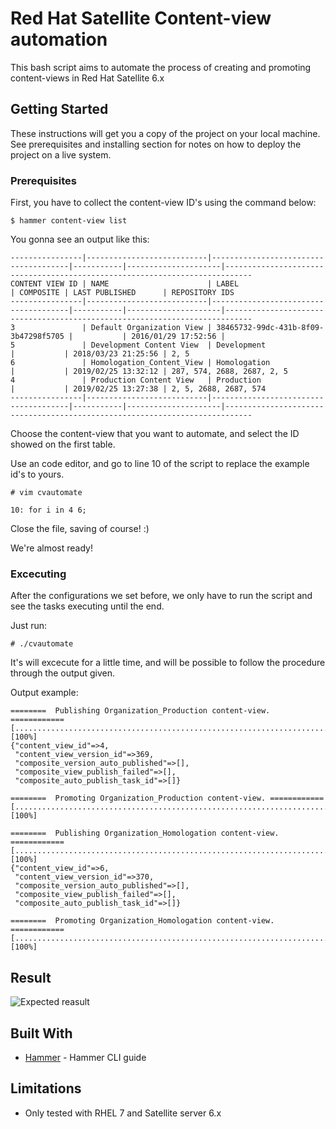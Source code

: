 # Red Hat Satellite Content-view automation

This bash script aims to automate the process of creating and promoting content-views in Red Hat Satellite 6.x

## Getting Started

These instructions will get you a copy of the project on your local machine. See prerequisites and installing section for notes on how to deploy the project on a live system.

### Prerequisites

First, you have to collect the content-view ID's using the command below:

```
$ hammer content-view list
```

You gonna see an output like this:

```
----------------|---------------------------|--------------------------------------|-----------|---------------------|----------------------------------------------------------------------------
CONTENT VIEW ID | NAME                      | LABEL                                | COMPOSITE | LAST PUBLISHED      | REPOSITORY IDS
----------------|---------------------------|--------------------------------------|-----------|---------------------|----------------------------------------------------------------------------
3               | Default Organization View | 38465732-99dc-431b-8f09-3b47298f5705 |           | 2016/01/29 17:52:56 |
5               | Development Content View  | Development                          |           | 2018/03/23 21:25:56 | 2, 5
6               | Homologation_Content_View | Homologation                         |           | 2019/02/25 13:32:12 | 287, 574, 2688, 2687, 2, 5
4               | Production Content View   | Production                           |           | 2019/02/25 13:27:38 | 2, 5, 2688, 2687, 574
----------------|---------------------------|--------------------------------------|-----------|---------------------|----------------------------------------------------------------------------

```

Choose the content-view that you want to automate, and select the ID showed on the first table.

Use an code editor, and go to line 10 of the script to replace the example id's to yours. 

```
# vim cvautomate
```

```
10: for i in 4 6;
```

Close the file, saving of course! :)

We're almost ready!

### Excecuting 

After the configurations we set before, we only have to run the script and see the tasks executing until the end.

Just run:

```
# ./cvautomate
```

It's will excecute for a little time, and will be possible to follow the procedure through the output given.

Output example:
```
========  Publishing Organization_Production content-view. ============
[....................................................................................................................................................................................................................................] [100%]
{"content_view_id"=>4,
 "content_view_version_id"=>369,
 "composite_version_auto_published"=>[],
 "composite_view_publish_failed"=>[],
 "composite_auto_publish_task_id"=>[]}

========  Promoting Organization_Production content-view. ============
[....................................................................................................................................................................................................................................] [100%]

========  Publishing Organization_Homologation content-view. ============
[....................................................................................................................................................................................................................................] [100%]
{"content_view_id"=>6,
 "content_view_version_id"=>370,
 "composite_version_auto_published"=>[],
 "composite_view_publish_failed"=>[],
 "composite_auto_publish_task_id"=>[]}

========  Promoting Organization_Homologation content-view. ============
[....................................................................................................................................................................................................................................] [100%]
```

## Result

![Expected reasult](http://i63.tinypic.com/2viide1.png)

## Built With

* [Hammer](https://access.redhat.com/documentation/en-us/red_hat_satellite/6.2/html/hammer_cli_guide/index) - Hammer CLI guide

## Limitations

- Only tested with RHEL 7 and Satellite server 6.x
